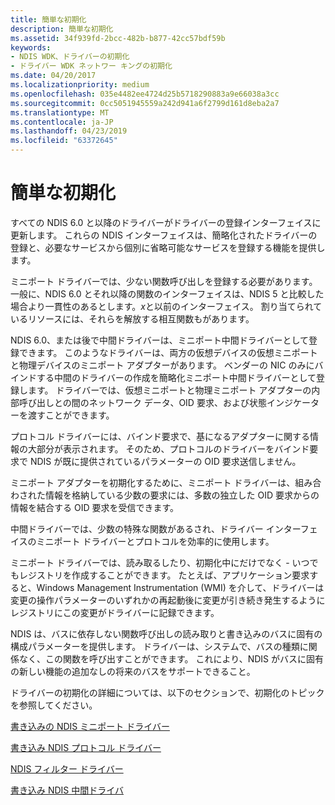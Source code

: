 ```yaml
---
title: 簡単な初期化
description: 簡単な初期化
ms.assetid: 34f939fd-2bcc-482b-b877-42cc57bdf59b
keywords:
- NDIS WDK、ドライバーの初期化
- ドライバー WDK ネットワー キングの初期化
ms.date: 04/20/2017
ms.localizationpriority: medium
ms.openlocfilehash: 035e4482ee4724d25b5718290883a9e66038a3cc
ms.sourcegitcommit: 0cc5051945559a242d941a6f2799d161d8eba2a7
ms.translationtype: MT
ms.contentlocale: ja-JP
ms.lasthandoff: 04/23/2019
ms.locfileid: "63372645"
---
```

# <a name="easier-initialization"></a>簡単な初期化





すべての NDIS 6.0 と以降のドライバーがドライバーの登録インターフェイスに更新します。 これらの NDIS インターフェイスは、簡略化されたドライバーの登録と、必要なサービスから個別に省略可能なサービスを登録する機能を提供します。

ミニポート ドライバーでは、少ない関数呼び出しを登録する必要があります。 一般に、NDIS 6.0 とそれ以降の関数のインターフェイスは、NDIS 5 と比較した場合より一貫性のあるとします。*x*と以前のインターフェイス。 割り当てられているリソースには、それらを解放する相互関数もがあります。

NDIS 6.0、または後で中間ドライバーは、ミニポート中間ドライバーとして登録できます。 このようなドライバーは、両方の仮想デバイスの仮想ミニポートと物理デバイスのミニポート アダプターがあります。 ベンダーの NIC のみにバインドする中間のドライバーの作成を簡略化ミニポート中間ドライバーとして登録します。 ドライバーでは、仮想ミニポートと物理ミニポート アダプターの内部呼び出しとの間のネットワーク データ、OID 要求、および状態インジケーターを渡すことができます。

プロトコル ドライバーには、バインド要求で、基になるアダプターに関する情報の大部分が表示されます。 そのため、プロトコルのドライバーをバインド要求で NDIS が既に提供されているパラメーターの OID 要求送信しません。

ミニポート アダプターを初期化するために、ミニポート ドライバーは、組み合わされた情報を格納している少数の要求には、多数の独立した OID 要求からの情報を結合する OID 要求を受信できます。

中間ドライバーでは、少数の特殊な関数があるされ、ドライバー インターフェイスのミニポート ドライバーとプロトコルを効率的に使用します。

ミニポート ドライバーでは、読み取るしたり、初期化中にだけでなく - いつでもレジストリを作成することができます。 たとえば、アプリケーション要求すると、Windows Management Instrumentation (WMI) を介して、ドライバーは変更の操作パラメーターのいずれかの再起動後に変更が引き続き発生するようにレジストリにこの変更がドライバーに記録できます。

NDIS は、バスに依存しない関数呼び出しの読み取りと書き込みのバスに固有の構成パラメーターを提供します。 ドライバーは、システムで、バスの種類に関係なく、この関数を呼び出すことができます。 これにより、NDIS がバスに固有の新しい機能の追加なしの将来のバスをサポートできること。

ドライバーの初期化の詳細については、以下のセクションで、初期化のトピックを参照してください。

[書き込みの NDIS ミニポート ドライバー](writing-ndis-miniport-drivers.md)

[書き込み NDIS プロトコル ドライバー](writing-ndis-protocol-drivers.md)

[NDIS フィルター ドライバー](ndis-filter-drivers.md)

[書き込み NDIS 中間ドライバ](writing-ndis-intermediate-drivers.md)

 

 





